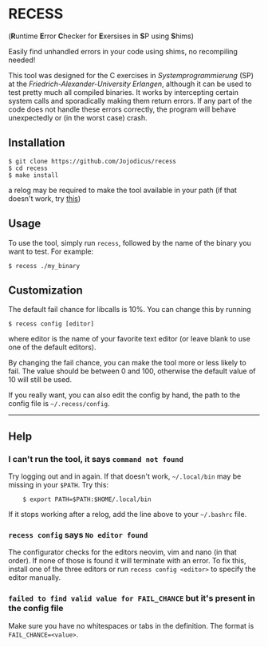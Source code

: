 # RECESS
(**R**untime **E**rror **C**hecker for **E**xersises in **S**P using **S**hims)

</p>

Easily find unhandled errors in your code using shims, no recompiling needed!

</p>

This tool was designed for the C exercises in *Systemprogrammierung* (SP) at the *Friedrich-Alexander-University Erlangen*, although it can be used to test pretty much all compiled binaries. It works by intercepting certain system calls and sporadically making them return errors. If any part of the code does not handle these errors correctly, the program will behave unexpectedly or (in the worst case) crash.

## Installation
    $ git clone https://github.com/Jojodicus/recess
    $ cd recess
    $ make install
a relog may be required to make the tool available in your path (if that doesn't work, try [this](#help))

## Usage
To use the tool, simply run `recess`, followed by the name of the binary you want to test. For example:

    $ recess ./my_binary

## Customization
The default fail chance for libcalls is 10%. You can change this by running

    $ recess config [editor]

where editor is the name of your favorite text editor (or leave blank to use one of the default editors).

</p>

By changing the fail chance, you can make the tool more or less likely to fail. The value should be between 0 and 100, otherwise the default value of 10 will still be used.

</p>

If you really want, you can also edit the config by hand, the path to the config file is `~/.recess/config`.

---

## Help

### I can't run the tool, it says `command not found`
Try logging out and in again. If that doesn't work, `~/.local/bin` may be missing in your `$PATH`. Try this:

        $ export PATH=$PATH:$HOME/.local/bin

If it stops working after a relog, add the line above to your `~/.bashrc` file.

### `recess config` says `No editor found`
The configurator checks for the editors neovim, vim and nano (in that order). If none of those is found it will terminate with an error. To fix this, install one of the three editors or run `recess config <editor>` to specify the editor manually.

### `failed to find valid value for FAIL_CHANCE` but it's present in the config file
Make sure you have no whitespaces or tabs in the definition. The format is `FAIL_CHANCE=<value>`.